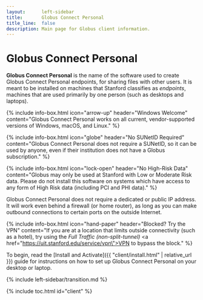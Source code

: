 ```yaml
---
layout:      left-sidebar
title:       Globus Connect Personal
title_line:  false
description: Main page for Globus client information.
---
```


# Globus Connect Personal

**Globus Connect Personal** is the name of the software used to create Globus
Connect Personal endpoints, for sharing files with other users.  It is meant to
be installed on machines that Stanford classifies as _endpoints_,
machines that are used primarily by one person (such as desktops and laptops).

{% include info-box.html
   icon="arrow-up"
   header="Windows Welcome"
   content="Globus Connect Personal works on all current, vendor-supported versions of Windows, macOS, and Linux."
%}

{% include info-box.html
   icon="globe"
   header="No SUNetID Required"
   content="Globus Connect Personal does not require a SUNetID, so it can be used by anyone, even if their institution does not have a Globus subscription."
%}

{% include info-box.html
   icon="lock-open"
   header="No High-Risk Data"
   content="Globus may only be used at Stanford with Low or Moderate Risk data.  Please do not install this software on systems which have access to any form of High Risk data (including PCI and PHI data)."
%}

Globus Connect Personal does not require a dedicated or public IP address.  It
will work even behind a firewall (or home router), as long as you can make
outbound connections to certain ports on the outside Internet.

{% include info-box.html
   icon="hand-paper"
   header="Blocked?  Try the VPN"
   content="If you are at a location that limits outside connectivity (such as a hotel), try using the <em>Full Traffic (non-split-tunnel)</em> <a href=\"https://uit.stanford.edu/service/vpn\">VPN</a> to bypass the block." %}

To begin, read the [Install and Activate]({{ "client/install.html" |
relative_url }}) guide for instructions on how to set up Globus Connect
Personal on your desktop or laptop.

{% include left-sidebar/transition.md %}

{% include toc.html id="client" %}
